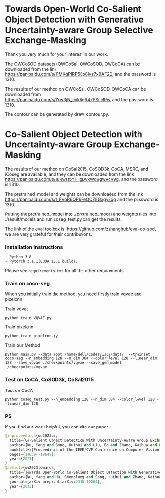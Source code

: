 # Towards Open-World Co-Salient Object Detection with Generative Uncertainty-aware Group Selective Exchange-Masking

Thank you very much for your interest in our work.

The OWCoSOD datasets (OWCoSal, OWCoSOD, OWCoCA) can be downloaded from the link \
https://pan.baidu.com/s/11MKqPIRP58p8lvz7x9AF2Q, and the password is 1310.

The results of our method on OWCoSal, OWCoSOD, OWCoCA can be downloaded from \
https://pan.baidu.com/s/1Yw3jN_cxkRgR47PSiIclPw, and the password is 1310.

The contour can be generated by draw_contour.py.

# Co-Salient Object Detection with Uncertainty-aware Group Exchange-Masking

The results of our method on CoSal2015, CoSOD3k, CoCA, MSRC, and iCoseg are available, and they can be downloaded from the link \
https://pan.baidu.com/s/1uRwH5Y1HgDvxWd9gwRoR9g, and the password is 1310.

The pretrained_model and weights can be downloaded from the link \
https://pan.baidu.com/s/1_FVoR6QP6FeQCZEGxgyZog and the password is 1310.

Putting the pretrained_model into ./pretrained_model and weights files into ./result/models and run coseg_test.py can get the results.

The link of the eval toolbox is: https://github.com/zzhanghub/eval-co-sod, we are very grateful for their contributions.

### Installation Instructions
    - Python 3.8
    - Pytorch 2.1.1(CUDA 12.1 build).
Please see `requirements.txt` for all the other requirements.

### Train on coco-seg
When you initially train the method, you need firstly train vqvae and pixelcnn

Train vqvae

    python train_VQVAE.py
Train pixelcnn

    python train_pixelcnn.py
Train our Method

    python main.py --data_root /home/dell/Codes/IJCV/data/  --trainset coco-seg --n_embedding 128 --n_dim 384 --color_level 128 --linear_dim 128 --save_vqvae ./checkpoints/vqvae --save_gen_model ./checkpoints/vqvae
### Test on CoCA, CoSOD3k, CoSal2015
Test on CoCA

    python coseg_test.py --n_embedding 128 --n_dim 384 --color_level 128 --linear_dim 128

### PS
If you find our work helpful, you can cite our paper
``` python
@inproceedings{wu2023co,
  title={Co-Salient Object Detection With Uncertainty-Aware Group Exchange-Masking},
  author={Wu, Yang and Song, Huihui and Liu, Bo and Zhang, Kaihua and Liu, Dong},
  booktitle={Proceedings of the IEEE/CVF Conference on Computer Vision and Pattern Recognition},
  pages={19639--19648},
  year={2023}
}
@article{wu2023towards,
  title={Towards Open-World Co-Salient Object Detection with Generative Uncertainty-aware Group Selective Exchange-Masking},
  author={Wu, Yang and Hu, Shenglong and Song, Huihui and Zhang, Kaihua and Liu, Bo and Liu, Dong},
  journal={arXiv preprint arXiv:2310.10264},
  year={2023}
}
```
